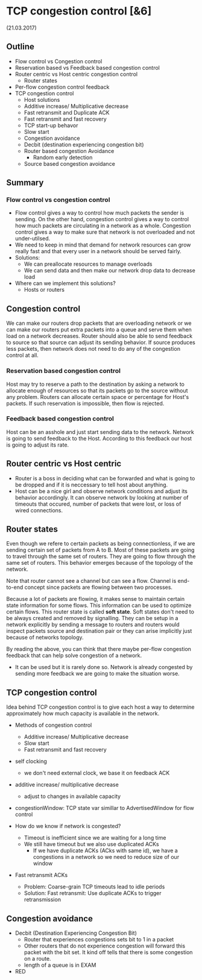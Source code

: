 # TCP congestion control  [&6]
(21.03.2017)


## Outline
- Flow control vs Congestion control
- Reservation based vs Feedback based congestion control
- Router centric vs Host centric congestion control
	- Router states
- Per-flow congestion control feedback
- TCP congestion control
	- Host solutions
	- Additive increase/ Multiplicative decrease
	- Fast retransmit and Duplicate ACK
	- Fast retransmit and fast recovery
	- TCP start-up behavor
	- Slow start
	- Congestion avoidance
	- Decbit (destination experiencing congestion bit)
	- Router based congestion Avoidance
		- Random early detection
	- Source based congestion avoidance

## Summary

### Flow control vs congestion control
- Flow control gives a way to control how much packets the sender is sending. On the other hand, congestion control gives a way to control how much packets are circulating in a network as a whole. Congestion control gives a way to make sure that network is not overloaded and not under-utilsed.
- We need to keep in mind that demand for network resources can grow really fast and that every user in a network should be served fairly.
- Solutions:
	- We can preallocate resources to manage overloads
	- We can send data and then make our network drop data to decrease load
- Where can we implement this solutions?
	- Hosts or routers

## Congestion control
We can make our routers drop packets that are overloading network or we can make our routers put extra packets into a queue and serve them when load on a network decreases. Router should also be able to send feedback to source so that source can adjust its sending behavior. If source produces less packets, then network does not need to do any of the congestion control at all.

### Reservation based congestion control
Host may try to reserve a path to the destination by asking a network to allocate enough of resources so that its packets go to the source without any problem. Routers can allocate certain space or percentage for Host's packets. If such reservation is impossible, then flow is rejected.

### Feedback based congestion control
Host can be an asshole and just start sending data to the network. Network is going to send feedback to the Host. According to this feedback our host is going to adjust its rate.

## Router centric vs Host centric
- Router is a boss in deciding what can be forwarded and what is going to be dropped and if it is neccessary to tell host about anything.
- Host can be a nice girl and observe network conditions and adjust its behavior accordingly. It can observe network by looking at number of timeouts that occured, number of packets that were lost, or loss of wired connections.

## Router states
Even though we refere to certain packets as being connectionless, if we are sending certain set of packets from A to B. Most of these packets are going to travel through the same set of routers. They are going to flow through the same set of routers. This behavior emerges because of the topology of the network.

Note that router cannot see a channel but can see a flow. Channel is end-to-end concept since packets are flowing between two processes. 

Because a lot of packets are flowing, it makes sense to maintain certain state information for some flows. This information can be used to optimize certain flows. This router state is called <b>soft state</b>. Soft states don't need to be always created and removed by signalling. They can be setup in a network explicitly by sending a message to routers and routers would inspect packets source and destination pair or they can arise implicitly just because of networks topology.

By reading the above, you can think that there maybe per-flow congestion feedback that can help solve congestion of a network.
- It can be used but it is rarely done so. Network is already congested by sending more feedback we are going to make the situation worse.

## TCP congestion control

Idea behind TCP congestion control is to give each host a way to determine approximately how much capacity is available in the network.

- Methods of congestion control
	- Additive increase/ Multiplicative decrease
	- Slow start
	- Fast retransmit and fast recovery

- self clocking
	- we don't need external clock, we base it on feedback ACK
- additive increase/ multiplicative decrease
	- adjust to changes in available capacity

- congestionWindow: TCP state var simillar to AdvertisedWindow for flow control
- How do we know if network is congested?
	- Timeout is inefficient since we are waiting for a long time 
	- We still have timeout but we also use duplicated ACKs
		- If we have duplicate ACKs (ACks with same id), we have a congestions in a network so we need to reduce size of our window
- Fast retransmit ACKs
	- Problem: Coarse-grain TCP timeouts lead to idle periods
	- Solution: Fast retransmit: Use duplicate ACKs to trigger retransmission

## Congestion avoidance

- Decbit (Destination Experiencing Congestion Bit) 
	- Router that experiences congestions sets bit to 1 in a packet
	- Other routers that do not experience congestion will forward this packet with the bit set. It kind off tells that there is some congestion on a route.
	- length of a queue is in EXAM 
- RED
